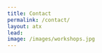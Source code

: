 ```yaml
---
title: Contact
permalink: /contact/
layout: atx
lead:
image: /images/workshops.jpg
---
```


<!--<script type="text/javascript" src="https://cityofaustin.formstack.com/forms/js.php/austin_open_data_support"></script><noscript><a href="https://cityofaustin.formstack.com/forms/austin_open_data_support" title="Online Form">Online Form - Austin Open Data Support</a></noscript>
